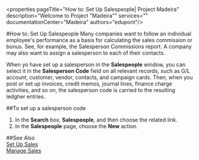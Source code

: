 <properties
                pageTitle="How to: Set Up Salespeople| Project Madeira" 
                description="Welcome to Project "Madeira"" 
                services="" 
                documentationCenter="Madeira"
                authors="edupont"/>

#How to: Set Up Salespeople
Many companies want to follow an individual employee's performance as a basis for calculating the sales commission or bonus. See, for example, the Salesperson Commissions report. A company may also want to assign a salesperson to each of their contacts.

When yo have set up a salesperson in the **Salespeople** window, you can select it in the **Salesperson Code** field on all relevant records, such as G/L account, customer, vendor, contacts, and campaign cards. Then, when you post or set up invoices, credit memos, journal lines, finance charge activities, and so on, the salesperson code is carried to the resulting ledgher entries. 

##To set up a salesperson code
1. In the **Search** box, **Salespeople**, and then choose the related link.
2. In the **Salespeople** page, choose the **New** action. 

##See Also  
[Set Up Sales](sales-setup-sales.md)  
[Manage Sales](sales-manage-sales.md)
